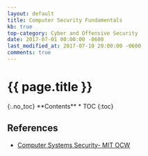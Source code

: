 ```yaml
---
layout: default
title: Computer Security Fundamentals
kb: true
top-category: Cyber and Offensive Security
date: 2017-07-01 00:00:00 -0600
last_modified_at: 2017-07-10 20:00:00 -0600
comments: true
---
```


<h1>{{ page.title }}</h1>
{:.no_toc}
**Contents**
* TOC
{:toc}

## References

* [Computer Systems Security- MIT OCW](https://www.youtube.com/watch?v=GqmQg-cszw4&list=PLUl4u3cNGP62K2DjQLRxDNRi0z2IRWnNh)